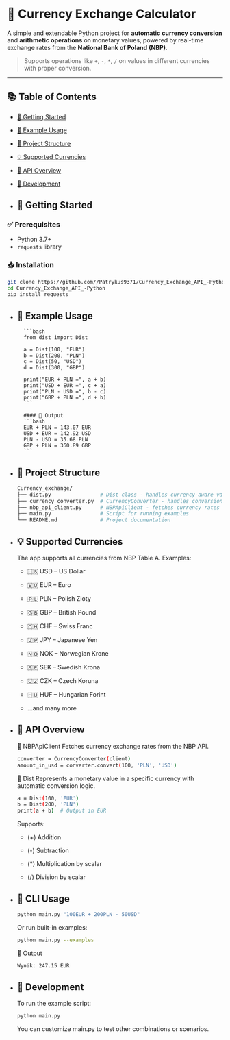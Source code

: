 # 💱 Currency Exchange Calculator

A simple and extendable Python project for **automatic currency conversion** and **arithmetic operations** on monetary values, powered by real-time exchange rates from the **National Bank of Poland (NBP)**.

> Supports operations like `+`, `-`, `*`, `/` on values in different currencies with proper conversion.

---

## 📚 Table of Contents

- [🚀 Getting Started](#-getting-started)
- [🧪 Example Usage](#-example-usage)
- [📁 Project Structure](#-project-structure)
- [💡 Supported Currencies](#-supported-currencies)
- [📘 API Overview](#-api-overview)
- [🧰 Development](#-development)

- ## 🚀 Getting Started

### ✅ Prerequisites

- Python 3.7+
- `requests` library

### 📥 Installation

```bash
git clone https://github.com//Patrykus9371/Currency_Exchange_API_-Python.git
cd Currency_Exchange_API_-Python
pip install requests
```

- ## 🧪 Example Usage
        ```bash
        from dist import Dist
        
        a = Dist(100, "EUR")
        b = Dist(200, "PLN")
        c = Dist(50, "USD")
        d = Dist(300, "GBP")
        
        print("EUR + PLN =", a + b)
        print("USD + EUR =", c + a)
        print("PLN - USD =", b - c)
        print("GBP + PLN =", d + b)
        ```
        
        #### 💬 Output
        ```bash
        EUR + PLN = 143.07 EUR
        USD + EUR = 142.92 USD
        PLN - USD = 35.68 PLN
        GBP + PLN = 360.89 GBP
        ```

- ## 📁 Project Structure
    ```bash
    Currency_exchange/
    ├── dist.py                # Dist class - handles currency-aware values and arithmetic
    ├── currency_converter.py  # CurrencyConverter - handles conversion between currencies
    ├── nbp_api_client.py      # NBPApiClient - fetches currency rates from NBP
    ├── main.py                # Script for running examples
    └── README.md              # Project documentation
    ```
- ## 💡 Supported Currencies

    The app supports all currencies from NBP Table A. Examples:
    
    - 🇺🇸 USD – US Dollar
    
    - 🇪🇺 EUR – Euro
    
    - 🇵🇱 PLN – Polish Zloty
    
    - 🇬🇧 GBP – British Pound
    
    - 🇨🇭 CHF – Swiss Franc
    
    - 🇯🇵 JPY – Japanese Yen
    
    - 🇳🇴 NOK – Norwegian Krone
    
    - 🇸🇪 SEK – Swedish Krona
    
    - 🇨🇿 CZK – Czech Koruna
    
    - 🇭🇺 HUF – Hungarian Forint
    
    - ...and many more


- ## 📘 API Overview

    🔹 NBPApiClient
    Fetches currency exchange rates from the NBP API.
    
    ```bash
    converter = CurrencyConverter(client)
    amount_in_usd = converter.convert(100, 'PLN', 'USD')
    ```
    
    🔹 Dist
    Represents a monetary value in a specific currency with automatic conversion logic.
    
    ```bash
    a = Dist(100, 'EUR')
    b = Dist(200, 'PLN')
    print(a + b)  # Output in EUR
    ```
    Supports:
    
    - (+) Addition
    
    - (-) Subtraction
    
    - (*) Multiplication by scalar
    
    - (/) Division by scalar
      
- ## 🔧 CLI Usage
   ```bash
   python main.py "100EUR + 200PLN - 50USD"
   ```
   Or run built-in examples:
   ```bash
   python main.py --examples
   ```
   💬 Output
  ```bash
  Wynik: 247.15 EUR
  ```
  
  

   

- ## 🧰 Development
    To run the example script:
    
    ```bash
    python main.py
    ```
    You can customize main.py to test other combinations or scenarios.

